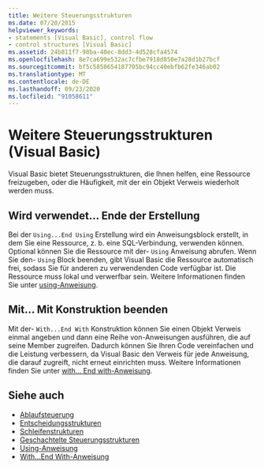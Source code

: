 ```yaml
---
title: Weitere Steuerungsstrukturen
ms.date: 07/20/2015
helpviewer_keywords:
- statements [Visual Basic], control flow
- control structures [Visual Basic]
ms.assetid: 24b811f7-98ba-40ec-8dd3-4d528cfa4574
ms.openlocfilehash: 8e7ca699e532ac7cfbe7918d850e7a28d1b27bcf
ms.sourcegitcommit: bf5c5850654187705bc94cc40ebfb62fe346ab02
ms.translationtype: MT
ms.contentlocale: de-DE
ms.lasthandoff: 09/23/2020
ms.locfileid: "91058611"
---
```

# <a name="other-control-structures-visual-basic"></a>Weitere Steuerungsstrukturen (Visual Basic)

Visual Basic bietet Steuerungsstrukturen, die Ihnen helfen, eine Ressource freizugeben, oder die Häufigkeit, mit der ein Objekt Verweis wiederholt werden muss.  
  
## <a name="usingend-using-construction"></a>Wird verwendet... Ende der Erstellung  

 Bei der `Using...End Using` Erstellung wird ein Anweisungsblock erstellt, in dem Sie eine Ressource, z. b. eine SQL-Verbindung, verwenden können. Optional können Sie die Ressource mit der- `Using` Anweisung abrufen. Wenn Sie den- `Using` Block beenden, gibt Visual Basic die Ressource automatisch frei, sodass Sie für anderen zu verwendenden Code verfügbar ist. Die Ressource muss lokal und verwerfbar sein. Weitere Informationen finden Sie unter [using-Anweisung](../../../language-reference/statements/using-statement.md).  
  
## <a name="withend-with-construction"></a>Mit... Mit Konstruktion beenden  

 Mit der- `With...End With` Konstruktion können Sie einen Objekt Verweis einmal angeben und dann eine Reihe von-Anweisungen ausführen, die auf seine Member zugreifen. Dadurch können Sie Ihren Code vereinfachen und die Leistung verbessern, da Visual Basic den Verweis für jede Anweisung, die darauf zugreift, nicht erneut einrichten muss. Weitere Informationen finden Sie unter [with... End with-Anweisung](../../../language-reference/statements/with-end-with-statement.md).  
  
## <a name="see-also"></a>Siehe auch

- [Ablaufsteuerung](index.md)
- [Entscheidungsstrukturen](decision-structures.md)
- [Schleifenstrukturen](loop-structures.md)
- [Geschachtelte Steuerungsstrukturen](nested-control-structures.md)
- [Using-Anweisung](../../../language-reference/statements/using-statement.md)
- [With...End With-Anweisung](../../../language-reference/statements/with-end-with-statement.md)
